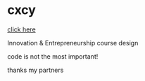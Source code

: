 # cxcy
[click here]( https://iris-song.github.io/cxcy/)

Innovation & Entrepreneurship course design

code is not the most important!

thanks my partners
